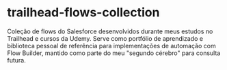 # trailhead-flows-collection
Coleção de flows do Salesforce desenvolvidos durante meus estudos no Trailhead e cursos da Udemy. Serve como portfólio de aprendizado e biblioteca pessoal de referência para implementações de automação com Flow Builder, mantido como parte do meu "segundo cérebro" para consulta futura.
